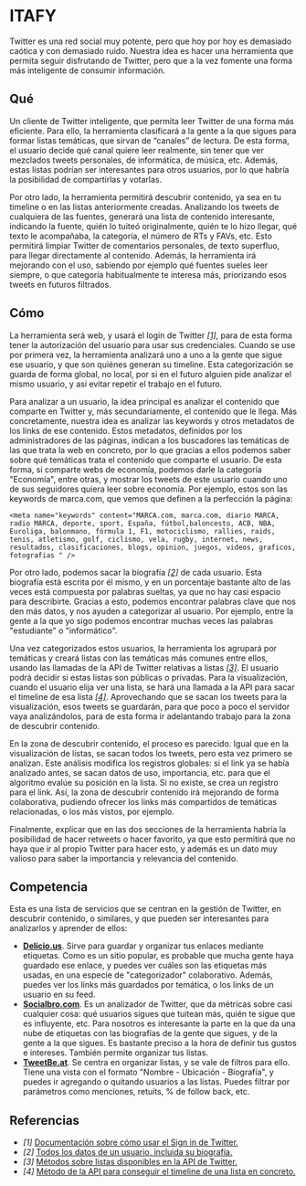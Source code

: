 # ITAFY

Twitter es una red social muy potente, pero que hoy por hoy es demasiado caótica y con demasiado ruido. Nuestra idea es hacer una herramienta que permita seguir disfrutando de Twitter, pero que a la vez fomente una forma más inteligente de consumir información.


## Qué

Un cliente de Twitter inteligente, que permita leer Twitter de una forma más eficiente. Para ello, la herramienta clasificará a la gente a la que sigues para formar listas temáticas, que sirvan de “canales” de lectura. De esta forma, el usuario decide qué canal quiere leer realmente, sin tener que ver mezclados tweets personales, de informática, de música, etc. Además, estas listas podrían ser interesantes para otros usuarios, por lo que habría la posibilidad de compartirlas y votarlas.

Por otro lado, la herramienta permitirá descubrir contenido, ya sea en tu timeline o en las listas anteriormente creadas. Analizando los tweets de cualquiera de las fuentes, generará una lista de contenido interesante, indicando la fuente, quién lo tuiteó originalmente, quién te lo hizo llegar, qué texto le acompañaba, la categoría, el número de RTs y FAVs, etc. Esto permitirá limpiar Twitter de comentarios personales, de texto superfluo, para llegar directamente al contenido. Además, la herramienta irá mejorando con el uso, sabiendo por ejemplo qué fuentes sueles leer siempre, o que categoría habitualmente te interesa más, priorizando esos tweets en futuros filtrados.


## Cómo

La herramienta será web, y usará el login de Twitter [_[1]_][loginTW], para de esta forma tener la autorización del usuario para usar sus credenciales. Cuando se use por primera vez, la herramienta analizará uno a uno a la gente que sigue ese usuario, y que son quiénes generan su timeline. Esta categorización se guarda de forma global, no local, por si en el futuro alguien pide analizar el mismo usuario, y así evitar repetir el trabajo en el futuro.

Para analizar a un usuario, la idea principal es analizar el contenido que comparte en Twitter y, más secundariamente, el contenido que le llega. Más concretamente, nuestra idea es analizar las keywords y otros metadatos de los links de ese contenido. Estos metadatos, definidos por los administradores de las páginas, indican a los buscadores las temáticas de las que trata la web en concreto, por lo que gracias a ellos podemos saber sobre qué temáticas trata el contenido que comparte el usuario. De esta forma, si comparte webs de economía, podemos darle la categoría "Economía", entre otras, y mostrar los tweets de este usuario cuando uno de sus seguidores quiera leer sobre economía. Por ejemplo, estos son las keywords de marca.com, que vemos que definen a la perfección la página:

`<meta name="keywords" content="MARCA.com, marca.com, diario MARCA, radio MARCA, deporte, sport, España, fútbol,baloncesto, ACB, NBA, Euroliga, balonmano, fórmula 1, F1, motociclismo, rallies, raids, tenis, atletismo, golf, ciclismo, vela, rugby, internet, news, resultados, clasificaciones, blogs, opinion, juegos, videos, graficos, fotografias " />`

Por otro lado, podemos sacar la biografía [_[2]_][biography] de cada usuario. Esta biografía está escrita por él mismo, y en un porcentaje bastante alto de las veces está compuesta por palabras sueltas, ya que no hay casi espacio para describirte. Gracias a esto, podemos encontrar palabras clave que nos den más datos, y nos ayuden a categorizar al usuario. Por ejemplo, entre la gente a la que yo sigo podemos encontrar muchas veces las palabras "estudiante" o "informático".

Una vez categorizados estos usuarios, la herramienta los agrupará por temáticas y creará listas con las temáticas más comunes entre ellos, usando las llamadas de la API de Twitter relativas a listas [_[3]_][listsApi]. El usuario podrá decidir si estas listas son públicas o privadas. Para la visualización, cuando el usuario elija ver una lista, se hará una llamada a la API para sacar el timeline de esa lista [_[4]_][timelineLists]. Aprovechando que se sacan los tweets para la visualización, esos tweets se guardarán, para que poco a poco el servidor vaya analizándolos, para de esta forma ir adelantando trabajo para la zona de descubrir contenido.

En la zona de descubrir contenido, el proceso es parecido. Igual que en la visualización de listas, se sacan todos los tweets, pero esta vez primero se analizan. Este análisis modifica los registros globales: si el link ya se había analizado antes, se sacan datos de uso, importancia, etc. para que el algoritmo evalúe su posición en la lista. Si no existe, se crea un registro para el link. Así, la zona de descubrir contenido irá mejorando de forma colaborativa, pudiendo ofrecer los links más compartidos de temáticas relacionadas, o los más vistos, por ejemplo.

Finalmente, explicar que en las dos secciones de la herramienta habría la posibilidad de hacer retweets o hacer favorito, ya que esto permitirá que no haya que ir al propio Twitter para hacer esto, y además es un dato muy valioso para saber la importancia y relevancia del contenido.


## Competencia

Esta es una lista de servicios que se centran en la gestión de Twitter, en descubrir contenido, o similares, y que pueden ser interesantes para analizarlos y aprender de ellos:

* **[Delicio.us](http://www.delicio.us)**. Sirve para guardar y organizar tus enlaces mediante etiquetas. Como es un sitio popular, es probable que mucha gente haya guardado ese enlace, y puedes ver cuáles son las etiquetas más usadas, en una especie de "categorizador" colaborativo. Además, puedes ver los links más guardados por temática, o los links de un usuario en su feed.
* **[Socialbro.com](http://www.socialbro.com)**. Es un analizador de Twitter, que da métricas sobre casi cualquier cosa: qué usuarios sigues que tuitean más, quién te sigue que es influyente, etc. Para nosotros es interesante la parte en la que da una nube de etiquetas con las biografías de la gente que sigues, y de la gente a la que sigues. Es bastante preciso a la hora de definir tus gustos e intereses. También permite organizar tus listas.
* **[TweetBe.at](http://tweetbe.at/)**. Se centra en organizar listas, y se vale de filtros para ello. Tiene una vista con el formato "Nombre - Ubicación - Biografía", y puedes ir agregando o quitando usuarios a las listas. Puedes filtrar por parámetros como menciones, retuits, % de follow back, etc.


## Referencias

* _[1]_ [Documentación sobre cómo usar el Sign in de Twitter.](https://dev.twitter.com/docs/auth/sign-twitter)
* _[2]_ [Todos los datos de un usuario, incluida su biografía.](https://dev.twitter.com/docs/api/1.1/get/account/verify_credentials)
* _[3]_ [Métodos sobre listas disponibles en la API de Twitter.](https://dev.twitter.com/docs/api/1.1#99)
* _[4]_ [Método de la API para conseguir el timeline de una lista en concreto.](https://dev.twitter.com/docs/api/1.1/get/lists/statuses)

[loginTW]: https://dev.twitter.com/docs/auth/sign-twitter "Login con Twitter"
[biography]: https://dev.twitter.com/docs/api/1.1/get/account/verify_credentials "Biografía en la API de Twitter"
[listsApi]: https://dev.twitter.com/docs/api/1.1#99 "Listas en la API de Twitter"
[timelineLists]: https://dev.twitter.com/docs/api/1.1/get/lists/statuses "TL de una lista en la API de Twitter"